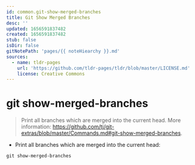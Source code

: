 ```yaml
---
id: common.git-show-merged-branches
title: Git Show Merged Branches
desc: ''
updated: 1656591837482
created: 1656591837482
stub: false
isDir: false
gitNotePath: 'pages/{{ noteHiearchy }}.md'
sources:
  - name: tldr-pages
    url: 'https://github.com/tldr-pages/tldr/blob/master/LICENSE.md'
    license: Creative Commons
---
```

# git show-merged-branches

> Print all branches which are merged into the current head.
> More information: <https://github.com/tj/git-extras/blob/master/Commands.md#git-show-merged-branches>.

- Print all branches which are merged into the current head:

`git show-merged-branches`


